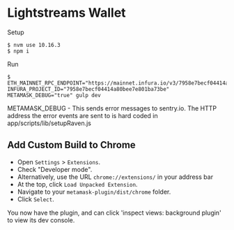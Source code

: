 # Lightstreams Wallet

Setup 
```
$ nvm use 10.16.3 
$ npm i
```

Run
```
$ ETH_MAINNET_RPC_ENDPOINT="https://mainnet.infura.io/v3/7958e7becf04414a80bee7e801ba73be" INFURA_PROJECT_ID="7958e7becf04414a80bee7e801ba73be" METAMASK_DEBUG="true" gulp dev
```

METAMASK_DEBUG - This sends error messages to sentry.io. The HTTP address the error events are sent to is hard coded in app/scripts/lib/setupRaven.js

## Add Custom Build to Chrome

* Open `Settings` > `Extensions`.
* Check "Developer mode".
* Alternatively, use the URL `chrome://extensions/` in your address bar
* At the top, click `Load Unpacked Extension`.
* Navigate to your `metamask-plugin/dist/chrome` folder.
* Click `Select`.

You now have the plugin, and can click 'inspect views: background plugin' to view its dev console.